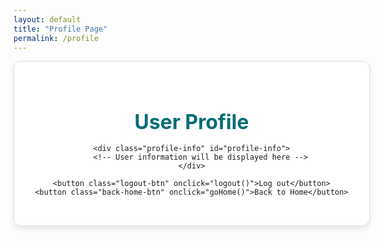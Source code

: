 ```yaml
---
layout: default
title: "Profile Page"
permalink: /profile
---
```


<style>
    .profile-container {
        width: 100%;
        max-width: 600px;
        padding: 2rem;
        background: white;
        border-radius: 12px;
        box-shadow: 0 4px 10px rgba(0, 0, 0, 0.1);
        border: 1px solid #e0e0e0;
        text-align: center;
        margin-left: auto;
        margin-right: auto;
    }
    .profile-title {
        font-size: 2rem;
        font-weight: bold;
        color: #006d77;
        margin-bottom: 1rem;
    }
    .profile-info {
        font-size: 1.2rem;
        color: #444;
        margin-bottom: 1.5rem;
    }
    .logout-btn, .back-home-btn {
        background: #0096c7;
        color: white;
        font-weight: bold;
        padding: 12px;
        border: none;
        border-radius: 8px;
        cursor: pointer;
        transition: background 0.3s;
        margin-top: 1rem;
    }
    .logout-btn:hover, .back-home-btn:hover {
        background: #0077b6;
    }
    .logout-btn {
        background: #d9534f;
    }
    .logout-btn:hover {
        background: #c9302c;
    }
</style>

<div class="profile-container">
    <h2 class="profile-title">User Profile</h2>

    <div class="profile-info" id="profile-info">
        <!-- User information will be displayed here -->
    </div>

    <button class="logout-btn" onclick="logout()">Log out</button>
    <button class="back-home-btn" onclick="goHome()">Back to Home</button>
</div>

<script>
    // Function to load the user's profile from sessionStorage
    function loadProfile() {
        const user = JSON.parse(sessionStorage.getItem('loggedInUser'));

        if (user) {
            // Display user info
            const profileInfo = document.getElementById('profile-info');
            profileInfo.innerHTML = `
                <p><strong>Username:</strong> ${user.name}</p>
                <p><strong>User Type:</strong> ${user.username}</p>
            `;
        } else {
            // If no user is logged in, show a message
            const profileInfo = document.getElementById('profile-info');
            profileInfo.innerHTML = `<p>No user is logged in. Please log in first.</p>`;
        }
    }

    // Function to handle logout
    function logout() {
        // Remove user data from sessionStorage
        sessionStorage.removeItem('loggedInUser');

        // Redirect to login page or show a message
        alert('You have been logged out.');
        window.location.href = '/login';  // Adjust the URL as needed
    }

    // Function to go back to the home page
    function goHome() {
        window.location.href = '/index';  // Adjust the URL as needed
    }

    // Load profile information on page load
    window.onload = loadProfile;
</script>
